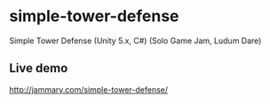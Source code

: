 # simple-tower-defense
Simple Tower Defense (Unity 5.x, C#) (Solo Game Jam, Ludum Dare)

## Live demo
http://jammary.com/simple-tower-defense/
